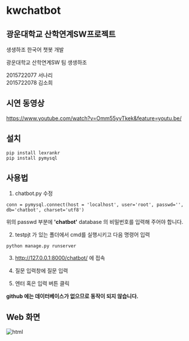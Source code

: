 # kwchatbot
## 광운대학교 산학연계SW프로젝트 

생생하조 한국어 챗봇 개발  


광운대학교 산학연계SW 팀 생생하조

2015722077 서나리  
2015722078 김소희

## 시연 동영상
<https://www.youtube.com/watch?v=Omm55yvTkek&feature=youtu.be/>


## 설치
<pre><code>pip install lexrankr
pip install pymysql
</code></pre>


## 사용법
1. chatbot.py 수정
<pre><code>conn = pymysql.connect(host = 'localhost', user='root', passwd='', db='chatbot', charset='utf8')
</code></pre>
위의 passwd 부분에 **'chatbot'** database 의 비밀번호를 입력해 주어야 합니다.  

2. testpjt 가 있는 폴더에서 cmd를 실행시키고 다음 명령어 입력  
<pre><code>python manage.py runserver
</code></pre>

3. <http://127.0.0.1:8000/chatbot/> 에 접속  

4. 질문 입력창에 질문 입력  

5. 엔터 혹은 입력 버튼 클릭  

**github 에는 데이터베이스가 없으므로 동작이 되지 않습니다.**



## Web 화면
![html](https://user-images.githubusercontent.com/37467841/41412048-be117d80-7019-11e8-84d4-cc3bedfd8787.PNG)
